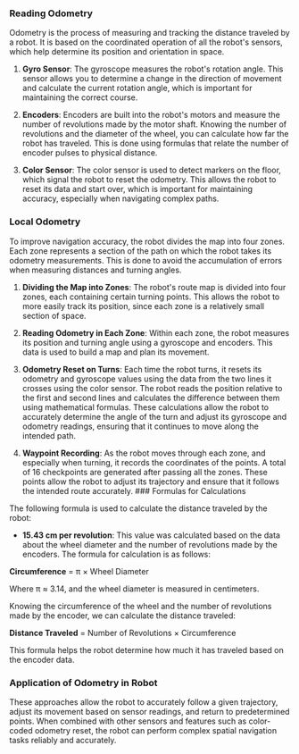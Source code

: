 ### Reading Odometry

Odometry is the process of measuring and tracking the distance traveled by a robot. It is based on the coordinated operation of all the robot's sensors, which help determine its position and orientation in space.

1. **Gyro Sensor**: The gyroscope measures the robot's rotation angle. This sensor allows you to determine a change in the direction of movement and calculate the current rotation angle, which is important for maintaining the correct course.

2. **Encoders**: Encoders are built into the robot's motors and measure the number of revolutions made by the motor shaft. Knowing the number of revolutions and the diameter of the wheel, you can calculate how far the robot has traveled. This is done using formulas that relate the number of encoder pulses to physical distance.

3. **Color Sensor**: The color sensor is used to detect markers on the floor, which signal the robot to reset the odometry. This allows the robot to reset its data and start over, which is important for maintaining accuracy, especially when navigating complex paths.

### Local Odometry

To improve navigation accuracy, the robot divides the map into four zones. Each zone represents a section of the path on which the robot takes its odometry measurements. This is done to avoid the accumulation of errors when measuring distances and turning angles.

1. **Dividing the Map into Zones**: The robot's route map is divided into four zones, each containing certain turning points. This allows the robot to more easily track its position, since each zone is a relatively small section of space.

2. **Reading Odometry in Each Zone**: Within each zone, the robot measures its position and turning angle using a gyroscope and encoders. This data is used to build a map and plan its movement.

3. **Odometry Reset on Turns**: Each time the robot turns, it resets its odometry and gyroscope values ​​using the data from the two lines it crosses using the color sensor. The robot reads the position relative to the first and second lines and calculates the difference between them using mathematical formulas. These calculations allow the robot to accurately determine the angle of the turn and adjust its gyroscope and odometry readings, ensuring that it continues to move along the intended path.

4. **Waypoint Recording**: As the robot moves through each zone, and especially when turning, it records the coordinates of the points. A total of 16 checkpoints are generated after passing all the zones. These points allow the robot to adjust its trajectory and ensure that it follows the intended route accurately. ### Formulas for Calculations

The following formula is used to calculate the distance traveled by the robot:

- **15.43 cm per revolution**: This value was calculated based on the data about the wheel diameter and the number of revolutions made by the encoders. The formula for calculation is as follows:

**Circumference** = π × Wheel Diameter

Where π ≈ 3.14, and the wheel diameter is measured in centimeters.

Knowing the circumference of the wheel and the number of revolutions made by the encoder, we can calculate the distance traveled:

**Distance Traveled** = Number of Revolutions × Circumference

This formula helps the robot determine how much it has traveled based on the encoder data.

### Application of Odometry in Robot

These approaches allow the robot to accurately follow a given trajectory, adjust its movement based on sensor readings, and return to predetermined points. When combined with other sensors and features such as color-coded odometry reset, the robot can perform complex spatial navigation tasks reliably and accurately.